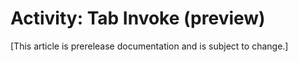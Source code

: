 # Activity: Tab Invoke (preview)

[This article is prerelease documentation and is subject to change.]
